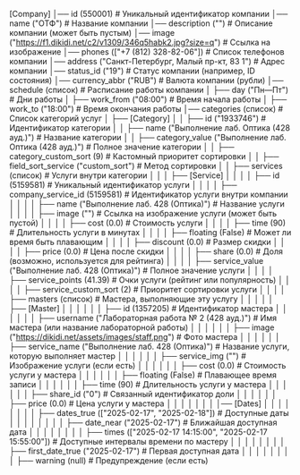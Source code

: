 [Company]
│── id (550001)  # Уникальный идентификатор компании
│── name ("ОТФ")  # Название компании
│── description ("")  # Описание компании (может быть пустым)
│── image ("https://f1.dikidi.net/c2/v1309/346q5habk2.jpg?size=q")  # Ссылка на изображение
│── phones (["+7 (812) 328-82-06"])  # Список телефонов компании
│── address ("Санкт-Петербург, Малый пр-кт, 83 1")  # Адрес компании
│── status_id ("19")  # Статус компании (например, ID состояния)
│── currency_abbr ("RUB")  # Валюта компании (рубли)
│── schedule (список)  # Расписание работы компании
│   ├── day ("Пн—Пт")  # Дни работы
│   ├── work_from ("08:00")  # Время начала работы
│   ├── work_to ("18:00")  # Время окончания работы
│── categories (список)  # Список категорий услуг
│   ├── [Category]
│   │   ├── id ("1933746")  # Идентификатор категории
│   │   ├── name ("Выполнение лаб. Оптика (428 ауд.)")  # Название категории
│   │   ├── category_value ("Выполнение лаб. Оптика (428 ауд.)")  # Полное значение категории
│   │   ├── category_custom_sort (9)  # Кастомный приоритет сортировки
│   │   ├── field_sort_service ("custom_sort")  # Метод сортировки
│   │   ├── services (список)  # Услуги внутри категории
│   │   │   ├── [Service]
│   │   │   │   ├── id (5159581)  # Уникальный идентификатор услуги
│   │   │   │   ├── company_service_id (5159581)  # Идентификатор услуги внутри компании
│   │   │   │   ├── name ("Выполнение лаб. 428 (Оптика)")  # Название услуги
│   │   │   │   ├── image ("")  # Ссылка на изображение услуги (может быть пустой)
│   │   │   │   ├── cost (0.0)  # Стоимость услуги
│   │   │   │   ├── time (90)  # Длительность услуги в минутах
│   │   │   │   ├── floating (False)  # Может ли время быть плавающим
│   │   │   │   ├── discount (0.0)  # Размер скидки
│   │   │   │   ├── price (0.0)  # Цена после скидки
│   │   │   │   ├── share (0.0)  # Доля (возможно, используется для рейтинга)
│   │   │   │   ├── service_value ("Выполнение лаб. 428 (Оптика)")  # Полное значение услуги
│   │   │   │   ├── service_points (41.39)  # Очки услуги (рейтинг или популярность)
│   │   │   │   ├── service_custom_sort (2)  # Приоритет сортировки услуги
│   │   │   │   ├── masters (список)  # Мастера, выполняющие эту услугу
│   │   │   │   │   ├── [Master]
│   │   │   │   │   │   ├── id (1357205)  # Идентификатор мастера
│   │   │   │   │   │   ├── username ("Лабораторная работа № 2 (428 ауд.)")  # Имя мастера (или название лабораторной работы)
│   │   │   │   │   │   ├── image ("https://dikidi.net/assets/images/staff.png")  # Фото мастера
│   │   │   │   │   │   ├── service_name ("Выполнение лаб. 428 (Оптика)")  # Название услуги, которую выполняет мастер
│   │   │   │   │   │   ├── service_img ("")  # Изображение услуги (если есть)
│   │   │   │   │   │   ├── cost (0.0)  # Стоимость услуги у мастера
│   │   │   │   │   │   ├── floating (False)  # Плавающее время записи
│   │   │   │   │   │   ├── time (90)  # Длительность услуги у мастера
│   │   │   │   │   │   ├── share_id ("0")  # Связанный идентификатор доли
│   │   │   │   │   │   ├── price (0.0)  # Цена услуги у мастера
│   │   │   │   │   │   │   │── [Dates]
│   │   │   │   │   │   │   │   ├── dates_true (["2025-02-17", "2025-02-18"])  # Доступные даты
│   │   │   │   │   │   │   │   ├── date_near ("2025-02-17")  # Ближайшая доступная дата
│   │   │   │   │   │   │   │   ├── times (["2025-02-17 14:15:00", "2025-02-17 15:55:00"])  # Доступные интервалы времени по мастеру
│   │   │   │   │   │   │   │   ├── first_date_true ("2025-02-17")  # Первая доступная дата
│   │   │   │   │   │   │   │   ├── warning (null)  # Предупреждение (если есть)
